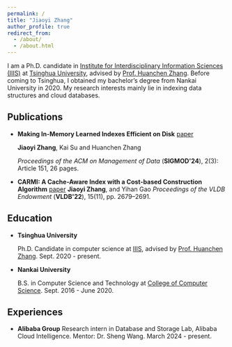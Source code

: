 ```yaml
---
permalink: /
title: "Jiaoyi Zhang"
author_profile: true
redirect_from: 
  - /about/
  - /about.html
---
```


I am a Ph.D. candidate in [Institute for Interdisciplinary Information Sciences (IIIS)](https://iiis.tsinghua.edu.cn/en/) at [Tsinghua University](https://www.tsinghua.edu.cn/en/), advised by [Prof. Huanchen Zhang](https://people.iiis.tsinghua.edu.cn/~huanchen/). Before coming to Tsinghua, I obtained my bachelor’s degree from Nankai University in 2020. My research interests mainly lie in 
indexing data structures and cloud databases.

## Publications
- **Making In-Memory Learned Indexes Efficient on Disk** [paper](https://people.iiis.tsinghua.edu.cn/~huanchen/publications/learned-index-disk-sigmod24.pdf)
  
  **Jiaoyi Zhang**, Kai Su and Huanchen Zhang

  *Proceedings of the ACM on Management of Data* (**SIGMOD'24**), 2(3): Article 151, 26 pages.


- **CARMI: A Cache-Aware Index with a Cost-based Construction Algorithm** [paper](https://www.vldb.org/pvldb/vol15/p2679-gao.pdf)
**Jiaoyi Zhang**, and Yihan Gao
*Proceedings of the VLDB Endowment* (**VLDB'22**), 15(11), pp. 2679–2691.

## Education
- **Tsinghua University**
  
  Ph.D. Candidate in computer science at [IIIS](https://iiis.tsinghua.edu.cn/en/), advised by [Prof. Huanchen Zhang](https://people.iiis.tsinghua.edu.cn/~huanchen/). Sept. 2020 - present.

- **Nankai University**
  
  B.S. in Computer Science and Technology at [College of Computer Science](https://encc.nankai.edu.cn/). Sept. 2016 - June 2020.

## Experiences
- **Alibaba Group**
    Research intern in Database and Storage Lab, Alibaba Cloud Intelligence. Mentor: Dr. Sheng Wang. March 2024 - present.
